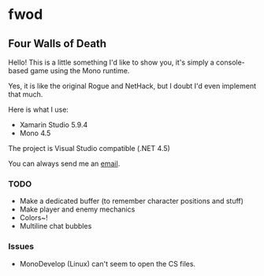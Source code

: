 ﻿# fwod
## Four Walls of Death

Hello! This is a little something I'd like to show you, it's simply a console-based game using the Mono runtime.

Yes, it is like the original Rogue and NetHack, but I doubt I'd even implement that much.

Here is what I use:
- Xamarin Studio 5.9.4
- Mono 4.5

The project is Visual Studio compatible (.NET 4.5)

You can always send me an [email](devddstuff@gmail.com).

### TODO
- Make a dedicated buffer (to remember character positions and stuff)
- Make player and enemy mechanics
- Colors~!
- Multiline chat bubbles

### Issues
- MonoDevelop (Linux) can't seem to open the CS files.